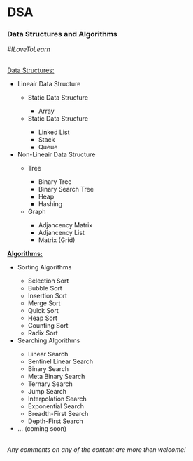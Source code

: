 <h1>DSA</h1>
<h3>Data Structures and Algorithms</h3>
<i>#ILoveToLearn</i>
<br /><br />
<p><u>Data Structures:</u></p>
<ul>
    <li>Lineair Data Structure</li>
    <ul>
        <li>Static Data Structure</li>
        <ul>
            <li>Array</li>
        </ul>
        <li>Static Data Structure</li>
        <ul>
            <li>Linked List</li>
            <li>Stack</li>
            <li>Queue</li>
        </ul>
    </ul>
    <li>Non-Lineair Data Structure</li>
    <ul>
        <li>Tree</li>
        <ul>
            <li>Binary Tree</li>
            <li>Binary Search Tree</li>
            <li>Heap</li>
            <li>Hashing</li>
        </ul>
        <li>Graph</li>
        <ul>
            <li>Adjancency Matrix</li>
            <li>Adjancency List</li>
            <li>Matrix (Grid)</li>
        </ul>
    </ul>
</ul>
<p><b><u>Algorithms:</u></b></p>
<ul>
    <li>Sorting Algorithms</li>
    <ul>
        <li>Selection Sort</li>
        <li>Bubble Sort</li>
        <li>Insertion Sort</li>
        <li>Merge Sort</li>
        <li>Quick Sort</li>
        <li>Heap Sort</li>
        <li>Counting Sort</li>
        <li>Radix Sort</li>
    </ul>
    <li>Searching Algorithms</li>
    <ul>
        <li>Linear Search</li>
        <li>Sentinel Linear Search</li>
        <li>Binary Search</li>
        <li>Meta Binary Search</li>
        <li>Ternary Search</li>
        <li>Jump Search</li>
        <li>Interpolation Search</li>
        <li>Exponential Search</li>
        <li>Breadth-First Search</li>
        <li>Depth-First Search</li>
    </ul>
    <li>... (coming soon)</li>
</ul>
<br />
<i>Any comments on any of the content are more then welcome!</i>
